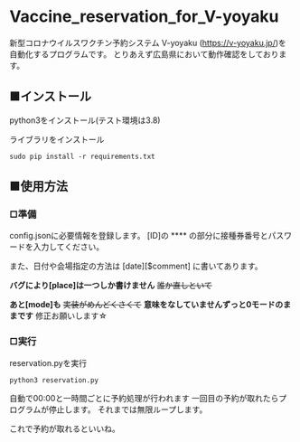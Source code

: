 # Vaccine_reservation_for_V-yoyaku
  新型コロナウイルスワクチン予約システム V-yoyaku (https://v-yoyaku.jp/)を自動化するプログラムです。
  とりあえず広島県において動作確認をしております。

## ■インストール
python3をインストール(テスト環境は3.8)

ライブラリをインストール

```
sudo pip install -r requirements.txt
```

## ■使用方法

### □準備
config.jsonに必要情報を登録します。
[ID]の **** の部分に接種券番号とパスワードを入力してください。

また、日付や会場指定の方法は [date][$comment] に書いてあります。

__バグにより[place]は一つしか書けません__ ~~誰か直しといて~~

__あと[mode]も__  ~~実装がめんどくさくて~~ __意味をなしていませんずっと0モードのままです__
修正お願いします☆



    
### □実行
reservation.pyを実行    
```
python3 reservation.py
```

自動で00:00と一時間ごとに予約処理が行われます
一回目の予約が取れたらプログラムが停止します。
それまでは無限ループします。




これで予約が取れるといいね。 
